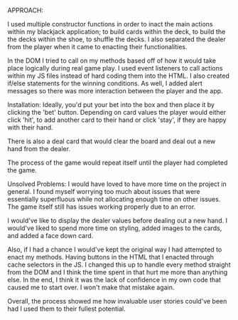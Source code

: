 APPROACH:

I used multiple constructor functions in order to inact the main actions within my blackjack application; to build cards within the deck, to build the the decks within the shoe, to shuffle the decks. I also separated the dealer from the player when it came to enacting their functionalities.

 In the DOM I tried to call on my methods based off of how it would take place logically during real game play. I used event listeners to call actions within my JS files instead of hard coding them into the HTML. I also created if/else statements for the winning conditions. As well, I added alert messages so there was more interaction between the player and the app.

 Installation: Ideally, you'd put your bet into the box and then place it by clicking the 'bet' button. Depending on card values the player would either click 'hit', to add another card to their hand or click 'stay', if they are happy with their hand.

 There is also a deal card that would clear the board and deal out a new hand from the dealer.

 The process of the game would repeat itself until the player had completed the game. 

Unsolved Problems: I would have loved to have more time on the project in general. I found myself worrying too much about issues that were essentially superfluous while not allocating enough time on other issues. The game itself still has issues working properly due to an error.

I would've like to display the dealer values before dealing out a new hand. I would've liked to spend more time on styling, added images to the cards, and added a face down card.

Also, if I had a chance I would've kept the original way I had attempted to enact my methods. Having buttons in the HTML that I enacted through cache selectors in the JS. I changed this up to handle every method straight from the DOM and I think the time spent in that hurt me more than anything else. In the end, I think it was the lack of confidence in my own code that caused me to start over. I won't make that mistake again.

Overall, the process showed me how invaluable user stories could've been had I used them to their fullest potential.
